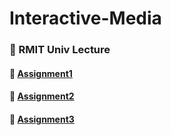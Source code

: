 # Interactive-Media

### 🏫 RMIT Univ Lecture

#### 🐥 [Assignment1](https://yeonsu-sim.github.io/im2320/assign_1/)
#### 🎵 [Assignment2](https://yeonsu-sim.github.io/im2320/assign_2/)
#### 🎂 [Assignment3](https://yeonsu-sim.github.io/im2320/assign_3/)
